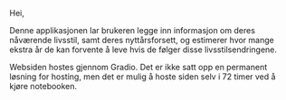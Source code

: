 Hei,

Denne applikasjonen lar brukeren legge inn informasjon om deres nåværende livsstil, samt deres nyttårsforsett, og estimerer hvor mange ekstra år de kan forvente å leve hvis de følger disse livsstilsendringene.

Websiden hostes gjennom Gradio. Det er ikke satt opp en permanent løsning for hosting, men det er mulig å hoste siden selv i 72 timer ved å kjøre notebooken.
